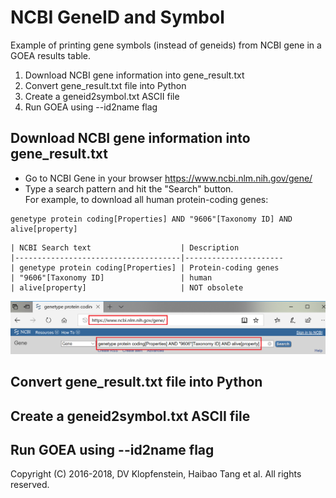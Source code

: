 # NCBI GeneID and Symbol
Example of printing gene symbols (instead of geneids) from NCBI gene in a GOEA results table.

1. Download NCBI gene information into gene_result.txt
2. Convert gene_result.txt file into Python 
3. Create a geneid2symbol.txt ASCII file
4. Run GOEA using --id2name flag

## Download NCBI gene information into gene_result.txt
 * Go to NCBI Gene in your browser https://www.ncbi.nlm.nih.gov/gene/
 * Type a search pattern and hit the "Search" button.    
   For example, to download all human protein-coding genes:
```
genetype protein coding[Properties] AND "9606"[Taxonomy ID] AND alive[property] 
```

    | NCBI Search text                    | Description
    |-------------------------------------|----------------------
    | genetype protein coding[Properties] | Protein-coding genes
    | "9606"[Taxonomy ID]                 | human
    | alive[property]                     | NOT obsolete

![NCBI Gene Search](/doc/images/NCBI_gene_search.png)

## Convert gene_result.txt file into Python 
## Create a geneid2symbol.txt ASCII file
## Run GOEA using --id2name flag


Copyright (C) 2016-2018, DV Klopfenstein, Haibao Tang et al. All rights reserved.
